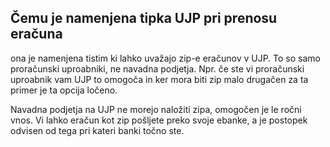 
## Čemu je namenjena tipka UJP pri prenosu eračuna

ona je namenjena tistim ki lahko uvažajo zip-e eračunov v UJP. To so samo proračunski uproabniki, ne navadna podjetja. Npr. če ste vi proračunski uproabnik vam UJP to omogoča in ker mora biti zip malo drugačen za ta primer je ta opcija ločeno.

Navadna podjetja na UJP ne morejo naložiti zipa, omogočen je le ročni vnos. Vi lahko eračun kot zip pošljete preko svoje ebanke, a je postopek odvisen od tega pri kateri banki točno ste.
